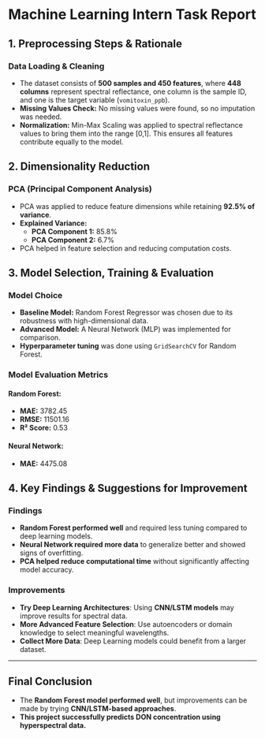 # **Machine Learning Intern Task Report**

## **1. Preprocessing Steps & Rationale**
### **Data Loading & Cleaning**
- The dataset consists of **500 samples and 450 features**, where **448 columns** represent spectral reflectance, one column is the sample ID, and one is the target variable (`vomitoxin_ppb`).
- **Missing Values Check:** No missing values were found, so no imputation was needed.
- **Normalization:** Min-Max Scaling was applied to spectral reflectance values to bring them into the range [0,1]. This ensures all features contribute equally to the model.

## **2. Dimensionality Reduction**
### **PCA (Principal Component Analysis)**
- PCA was applied to reduce feature dimensions while retaining **92.5% of variance**.
- **Explained Variance:**
  - **PCA Component 1:** 85.8%
  - **PCA Component 2:** 6.7%
- PCA helped in feature selection and reducing computation costs.

## **3. Model Selection, Training & Evaluation**
### **Model Choice**
- **Baseline Model:** Random Forest Regressor was chosen due to its robustness with high-dimensional data.
- **Advanced Model:** A Neural Network (MLP) was implemented for comparison.
- **Hyperparameter tuning** was done using `GridSearchCV` for Random Forest.

### **Model Evaluation Metrics**
#### **Random Forest:**
- **MAE:** 3782.45  
- **RMSE:** 11501.16  
- **R² Score:** 0.53  

#### **Neural Network:**
- **MAE:** 4475.08  

## **4. Key Findings & Suggestions for Improvement**
### **Findings**
- **Random Forest performed well** and required less tuning compared to deep learning models.
- **Neural Network required more data** to generalize better and showed signs of overfitting.
- **PCA helped reduce computational time** without significantly affecting model accuracy.

### **Improvements**
- **Try Deep Learning Architectures**: Using **CNN/LSTM models** may improve results for spectral data.
- **More Advanced Feature Selection**: Use autoencoders or domain knowledge to select meaningful wavelengths.
- **Collect More Data**: Deep Learning models could benefit from a larger dataset.

---
## **Final Conclusion**
- The **Random Forest model performed well**, but improvements can be made by trying **CNN/LSTM-based approaches**.
- **This project successfully predicts DON concentration using hyperspectral data.** 

